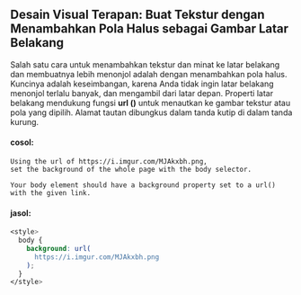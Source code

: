 ## Desain Visual Terapan: Buat Tekstur dengan Menambahkan Pola Halus sebagai Gambar Latar Belakang

Salah satu cara untuk menambahkan tekstur dan minat ke latar belakang dan membuatnya lebih menonjol adalah dengan menambahkan pola halus. Kuncinya adalah keseimbangan, karena Anda tidak ingin latar belakang menonjol terlalu banyak, dan mengambil dari latar depan. Properti latar belakang mendukung fungsi **url \(\)** untuk menautkan ke gambar tekstur atau pola yang dipilih. Alamat tautan dibungkus dalam tanda kutip di dalam tanda kurung.

#### cosol:

```
Using the url of https://i.imgur.com/MJAkxbh.png, 
set the background of the whole page with the body selector.

Your body element should have a background property set to a url() with the given link.
```

#### jasol:

```css
<style>
  body {
    background: url(
      https://i.imgur.com/MJAkxbh.png
    );
  }
</style>
```




